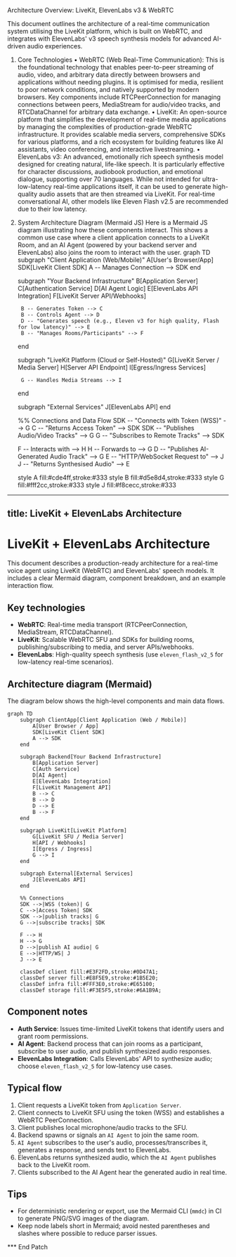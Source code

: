 Architecture Overview: LiveKit, ElevenLabs v3 & WebRTC

This document outlines the architecture of a real-time communication system utilising the LiveKit platform, which is built on WebRTC, and integrates with ElevenLabs' v3 speech synthesis models for advanced AI-driven audio experiences.
1. Core Technologies
• WebRTC (Web Real-Time Communication): This is the foundational technology that enables peer-to-peer streaming of audio, video, and arbitrary data directly between browsers and applications without needing plugins. It is optimised for media, resilient to poor network conditions, and natively supported by modern browsers. Key components include RTCPeerConnection for managing connections between peers, MediaStream for audio/video tracks, and RTCDataChannel for arbitrary data exchange.
• LiveKit: An open-source platform that simplifies the development of real-time media applications by managing the complexities of production-grade WebRTC infrastructure. It provides scalable media servers, comprehensive SDKs for various platforms, and a rich ecosystem for building features like AI assistants, video conferencing, and interactive livestreaming.
• ElevenLabs v3: An advanced, emotionally rich speech synthesis model designed for creating natural, life-like speech. It is particularly effective for character discussions, audiobook production, and emotional dialogue, supporting over 70 languages. While not intended for ultra-low-latency real-time applications itself, it can be used to generate high-quality audio assets that are then streamed via LiveKit. For real-time conversational AI, other models like Eleven Flash v2.5 are recommended due to their low latency.
2. System Architecture Diagram (Mermaid JS)
Here is a Mermaid JS diagram illustrating how these components interact. This shows a common use case where a client application connects to a LiveKit Room, and an AI Agent (powered by your backend server and ElevenLabs) also joins the room to interact with the user.
graph TD
    subgraph "Client Application (Web/Mobile)"
        A[User's Browser/App]
        SDK[LiveKit Client SDK]
        A -- Manages Connection --> SDK
    end

    subgraph "Your Backend Infrastructure"
        B[Application Server]
        C[Authentication Service]
        D[AI Agent Logic]
        E[ElevenLabs API Integration]
        F[LiveKit Server API/Webhooks]

        B -- Generates Token --> C
        B -- Controls Agent --> D
        D -- "Generates speech (e.g., Eleven v3 for high quality, Flash for low latency)" --> E
        B -- "Manages Rooms/Participants" --> F
    end

    subgraph "LiveKit Platform (Cloud or Self-Hosted)"
        G[LiveKit Server / Media Server]
        H[Server API Endpoint]
        I[Egress/Ingress Services]

        G -- Handles Media Streams --> I
    end

    subgraph "External Services"
        J[ElevenLabs API]
    end

    %% Connections and Data Flow
    SDK -- "Connects with Token (WSS)" --> G
    C -- "Returns Access Token" --> SDK
    SDK -- "Publishes Audio/Video Tracks" --> G
    G -- "Subscribes to Remote Tracks" --> SDK

    F -- Interacts with --> H
    H -- Forwards to --> G
    D -- "Publishes AI-Generated Audio Track" --> G
    E -- "HTTP/WebSocket Request to" --> J
    J -- "Returns Synthesised Audio" --> E

    style A fill:#cde4ff,stroke:#333
    style B fill:#d5e8d4,stroke:#333
    style G fill:#fff2cc,stroke:#333
    style J fill:#f8cecc,stroke:#333
---
title: LiveKit + ElevenLabs Architecture
---

# LiveKit + ElevenLabs Architecture

This document describes a production-ready architecture for a real-time voice agent using LiveKit (WebRTC) and ElevenLabs' speech models. It includes a clear Mermaid diagram, component breakdown, and an example interaction flow.

## Key technologies

- **WebRTC**: Real-time media transport (RTCPeerConnection, MediaStream, RTCDataChannel).
- **LiveKit**: Scalable WebRTC SFU and SDKs for building rooms, publishing/subscribing to media, and server APIs/webhooks.
- **ElevenLabs**: High-quality speech synthesis (use `eleven_flash_v2_5` for low-latency real-time scenarios).

## Architecture diagram (Mermaid)

The diagram below shows the high-level components and main data flows.

```mermaid
graph TD
    subgraph ClientApp[Client Application (Web / Mobile)]
        A[User Browser / App]
        SDK[LiveKit Client SDK]
        A --> SDK
    end

    subgraph Backend[Your Backend Infrastructure]
        B[Application Server]
        C[Auth Service]
        D[AI Agent]
        E[ElevenLabs Integration]
        F[LiveKit Management API]
        B --> C
        B --> D
        D --> E
        B --> F
    end

    subgraph LiveKit[LiveKit Platform]
        G[LiveKit SFU / Media Server]
        H[API / Webhooks]
        I[Egress / Ingress]
        G --> I
    end

    subgraph External[External Services]
        J[ElevenLabs API]
    end

    %% Connections
    SDK -->|WSS (token)| G
    C -->|Access Token| SDK
    SDK -->|publish tracks| G
    G -->|subscribe tracks| SDK

    F --> H
    H --> G
    D -->|publish AI audio| G
    E -->|HTTP/WS| J
    J --> E

    classDef client fill:#E3F2FD,stroke:#0D47A1;
    classDef server fill:#E8F5E9,stroke:#1B5E20;
    classDef infra fill:#FFF3E0,stroke:#E65100;
    classDef storage fill:#F3E5F5,stroke:#6A1B9A;
```

## Component notes

- **Auth Service**: Issues time-limited LiveKit tokens that identify users and grant room permissions.
- **AI Agent**: Backend process that can join rooms as a participant, subscribe to user audio, and publish synthesized audio responses.
- **ElevenLabs Integration**: Calls ElevenLabs' API to synthesize audio; choose `eleven_flash_v2_5` for low-latency use cases.

## Typical flow

1. Client requests a LiveKit token from `Application Server`.
2. Client connects to LiveKit SFU using the token (WSS) and establishes a WebRTC PeerConnection.
3. Client publishes local microphone/audio tracks to the SFU.
4. Backend spawns or signals an `AI Agent` to join the same room.
5. `AI Agent` subscribes to the user's audio, processes/transcribes it, generates a response, and sends text to ElevenLabs.
6. ElevenLabs returns synthesized audio, which the `AI Agent` publishes back to the LiveKit room.
7. Clients subscribed to the AI Agent hear the generated audio in real time.

## Tips

- For deterministic rendering or export, use the Mermaid CLI (`mmdc`) in CI to generate PNG/SVG images of the diagram.
- Keep node labels short in Mermaid; avoid nested parentheses and slashes where possible to reduce parser issues.

*** End Patch
